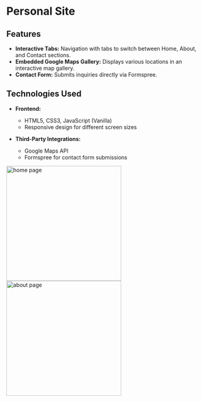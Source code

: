 # Personal Site

## Features

- **Interactive Tabs:** Navigation with tabs to switch between Home, About, and Contact sections.
- **Embedded Google Maps Gallery:** Displays various locations in an interactive map gallery.
- **Contact Form:** Submits inquiries directly via Formspree.

## Technologies Used

- **Frontend:** 
  - HTML5, CSS3, JavaScript (Vanilla)
  - Responsive design for different screen sizes

- **Third-Party Integrations:**
  - Google Maps API
  - Formspree for contact form submissions
    
<img height="300" alt="home page" src="https://github.com/user-attachments/assets/ce6de3b9-17a7-4a68-ae94-18a403f99735" />
<img height="300" alt="about page" src="https://github.com/user-attachments/assets/80f58a14-fcb0-4cc5-9e4b-cebd1c73be64" />
